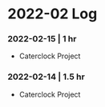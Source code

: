 # 2022-02 Log

### 2022-02-15 | 1 hr

- Caterclock Project

### 2022-02-14 | 1.5 hr

- Caterclock Project
